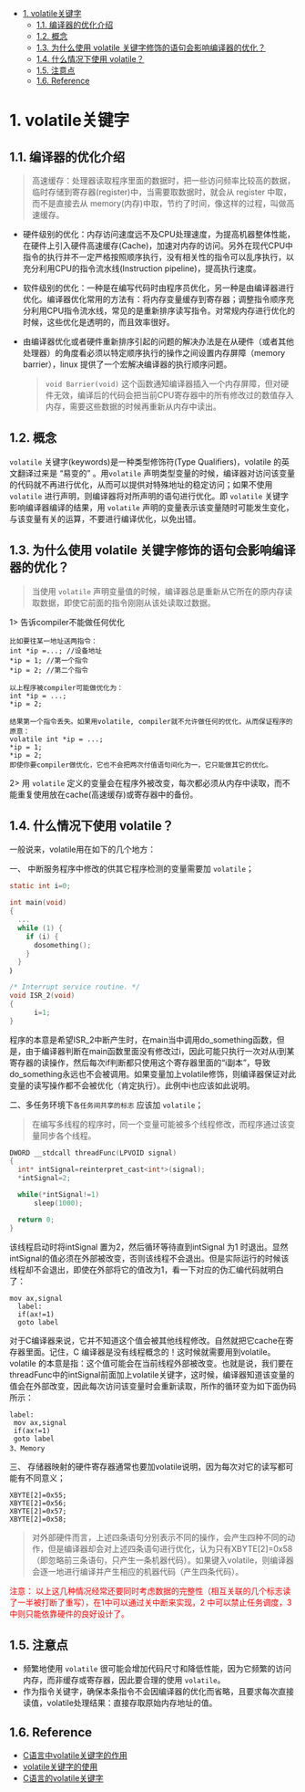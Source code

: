 <!--
 * @Author: JohnJeep
 * @Date: 2019-08-22 11:50:29
 * @LastEditTime: 2021-03-06 18:14:44
 * @LastEditors: Please set LastEditors
 * @Description: volatile 关键字
--> 

<!-- TOC -->

- [1. volatile关键字](#1-volatile关键字)
  - [1.1. 编译器的优化介绍](#11-编译器的优化介绍)
  - [1.2. 概念](#12-概念)
  - [1.3. 为什么使用 volatile 关键字修饰的语句会影响编译器的优化？](#13-为什么使用-volatile-关键字修饰的语句会影响编译器的优化)
  - [1.4. 什么情况下使用 volatile？](#14-什么情况下使用-volatile)
  - [1.5. 注意点](#15-注意点)
  - [1.6. Reference](#16-reference)

<!-- /TOC -->

# 1. volatile关键字

## 1.1. 编译器的优化介绍
> 高速缓存：处理器读取程序里面的数据时，把一些访问频率比较高的数据，临时存储到寄存器(register)中，当需要取数据时，就会从 register 中取，而不是直接去从 memory(内存)中取，节约了时间，像这样的过程，叫做高速缓存。

- 硬件级别的优化：内存访问速度远不及CPU处理速度，为提高机器整体性能，在硬件上引入硬件高速缓存(Cache)，加速对内存的访问。另外在现代CPU中指令的执行并不一定严格按照顺序执行，没有相关性的指令可以乱序执行，以充分利用CPU的指令流水线(Instruction pipeline)，提高执行速度。

- 软件级别的优化：一种是在编写代码时由程序员优化，另一种是由编译器进行优化。编译器优化常用的方法有：将内存变量缓存到寄存器；调整指令顺序充分利用CPU指令流水线，常见的是重新排序读写指令。对常规内存进行优化的时候，这些优化是透明的，而且效率很好。

- 由编译器优化或者硬件重新排序引起的问题的解决办法是在从硬件（或者其他处理器）的角度看必须以特定顺序执行的操作之间设置内存屏障（memory barrier），linux 提供了一个宏解决编译器的执行顺序问题。 
  > `void Barrier(void)` 这个函数通知编译器插入一个内存屏障，但对硬件无效，编译后的代码会把当前CPU寄存器中的所有修改过的数值存入内存，需要这些数据的时候再重新从内存中读出。


## 1.2. 概念
`volatile` 关键字(keywords)是一种类型修饰符(Type Qualifiers)，volatile 的英文翻译过来是 “易变的” 。用`volatile` 声明类型变量的时候，编译器对访问该变量的代码就不再进行优化，从而可以提供对特殊地址的稳定访问；如果不使用 `volatile` 进行声明，则编译器将对所声明的语句进行优化。即 `volatile` 关键字影响编译器编译的结果，用 `volatile` 声明的变量表示该变量随时可能发生变化，与该变量有关的运算，不要进行编译优化，以免出错。


## 1.3. 为什么使用 volatile 关键字修饰的语句会影响编译器的优化？
> 当使用 `volatile` 声明变量值的时候，编译器总是重新从它所在的原内存读取数据，即使它前面的指令刚刚从该处读取过数据。
  
1> 告诉compiler不能做任何优化
```
比如要往某一地址送两指令：
int *ip =...; //设备地址
*ip = 1; //第一个指令
*ip = 2; //第二个指令

以上程序被compiler可能做优化为：
int *ip = ...;
*ip = 2;

结果第一个指令丢失。如果用volatile, compiler就不允许做任何的优化，从而保证程序的原意：
volatile int *ip = ...;
*ip = 1;
*ip = 2;
即使你要compiler做优化，它也不会把两次付值语句间化为一，它只能做其它的优化。
```

2> 用 `volatile` 定义的变量会在程序外被改变，每次都必须从内存中读取，而不能重复使用放在cache(高速缓存)或寄存器中的备份。



## 1.4. 什么情况下使用 volatile？
一般说来，volatile用在如下的几个地方：

一、 中断服务程序中修改的供其它程序检测的变量需要加 `volatile`；
```c
static int i=0;

int main(void)
{
  ...
  while (1) {
    if (i) {
      dosomething();
    }
  }
｝

/* Interrupt service routine. */
void ISR_2(void)
{
      i=1;
}
```
程序的本意是希望ISR_2中断产生时，在main当中调用do_something函数，但是，由于编译器判断在main函数里面没有修改过i，因此可能只执行一次对从i到某寄存器的读操作，然后每次if判断都只使用这个寄存器里面的“i副本”，导致do_something永远也不会被调用。如果变量加上volatile修饰，则编译器保证对此变量的读写操作都不会被优化（肯定执行）。此例中i也应该如此说明。


二、多任务环境下`各任务间共享的标志` 应该加 `volatile`；
> 在编写多线程的程序时，同一个变量可能被多个线程修改，而程序通过该变量同步各个线程。

```c
DWORD __stdcall threadFunc(LPVOID signal) 
{ 
  int* intSignal=reinterpret_cast<int*>(signal); 
  *intSignal=2; 

  while(*intSignal!=1) 
      sleep(1000); 

  return 0; 
}
```

该线程启动时将intSignal 置为2，然后循环等待直到intSignal 为1 时退出。显然intSignal的值必须在外部被改变，否则该线程不会退出。但是实际运行的时候该线程却不会退出，即使在外部将它的值改为1，看一下对应的伪汇编代码就明白了： 
```
mov ax,signal 
  label: 
  if(ax!=1) 
  goto label
```

对于C编译器来说，它并不知道这个值会被其他线程修改。自然就把它cache在寄存器里面。记住，C 编译器是没有线程概念的！这时候就需要用到volatile。volatile 的本意是指：这个值可能会在当前线程外部被改变。也就是说，我们要在threadFunc中的intSignal前面加上volatile关键字，这时候，编译器知道该变量的值会在外部改变，因此每次访问该变量时会重新读取，所作的循环变为如下面伪码所示： 
```
label: 
 mov ax,signal 
 if(ax!=1) 
 goto label 
3、Memory 
```


三、 存储器映射的硬件寄存器通常也要加volatile说明，因为每次对它的读写都可能有不同意义；
```
XBYTE[2]=0x55;
XBYTE[2]=0x56;
XBYTE[2]=0x57;
XBYTE[2]=0x58;
```
> 对外部硬件而言，上述四条语句分别表示不同的操作，会产生四种不同的动作，但是编译器却会对上述四条语句进行优化，认为只有XBYTE[2]=0x58（即忽略前三条语句，只产生一条机器代码）。如果键入volatile，则编译器会逐一地进行编译并产生相应的机器代码（产生四条代码）。
  
  
<font color=red>
注意： 以上这几种情况经常还要同时考虑数据的完整性（相互关联的几个标志读了一半被打断了重写），在1中可以通过关中断来实现，2 中可以禁止任务调度，3中则只能依靠硬件的良好设计了。
</font>


## 1.5. 注意点
- 频繁地使用 `volatile` 很可能会增加代码尺寸和降低性能，因为它频繁的访问内存，而非缓存或寄存器，因此要合理的使用 `volatile`。
- 作为指令关键字，确保本条指令不会因编译器的优化而省略，且要求每次直接读值，volatile处理结果：直接存取原始内存地址的值。


## 1.6. Reference
- [C语言中volatile关键字的作用](https://blog.csdn.net/tigerjibo/article/details/7427366)
- [volatile关键字的使用](https://blog.csdn.net/vay0721/article/details/79035854)
- [C语言的volatile关键字](https://www.cnblogs.com/OpenCoder/p/7723825.html)

